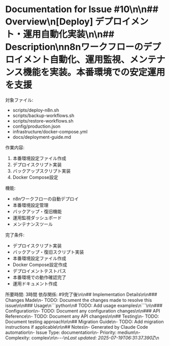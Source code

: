 # Documentation for Issue #10\n\n## Overview\n[Deploy] デプロイメント・運用自動化実装\n\n## Description\nn8nワークフローのデプロイメント自動化、運用監視、メンテナンス機能を実装。本番環境での安定運用を支援

対象ファイル:
- scripts/deploy-n8n.sh
- scripts/backup-workflows.sh
- scripts/restore-workflows.sh
- config/production.json
- infrastructure/docker-compose.yml
- docs/deployment-guide.md

作業内容:
1. 本番環境設定ファイル作成
2. デプロイスクリプト実装
3. バックアップスクリプト実装
4. Docker Compose設定

機能:
- n8nワークフローの自動デプロイ
- 本番環境設定管理
- バックアップ・復旧機能
- 運用監視ダッシュボード
- メンテナンスツール

完了条件:
- デプロイスクリプト実装
- バックアップ・復旧スクリプト実装
- 本番環境設定ファイル作成
- Docker Compose設定作成
- デプロイメントテストパス
- 本番環境での動作確認完了
- 運用ドキュメント作成

所要時間: 3時間
依存関係: #9完了後\n\n## Implementation Details\n\n### Changes Made\n- TODO: Document the changes made to resolve this issue\n\n### Usage\n\`\`\`python\n# TODO: Add usage examples\n\`\`\`\n\n### Configuration\n- TODO: Document any configuration changes\n\n### API Reference\n- TODO: Document any API changes\n\n## Testing\n- TODO: Document testing approach\n\n## Migration Guide\n- TODO: Add migration instructions if applicable\n\n## Notes\n- Generated by Claude Code automation\n- Issue Type: documentation\n- Priority: medium\n- Complexity: complex\n\n---\n*Last updated: 2025-07-19T06:31:37.390Z*\n
